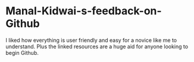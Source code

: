 # Manal-Kidwai-s-feedback-on-Github
I liked how everything is user friendly and easy for a novice like me to understand. Plus the linked resources are a huge aid for anyone looking to begin Github.
